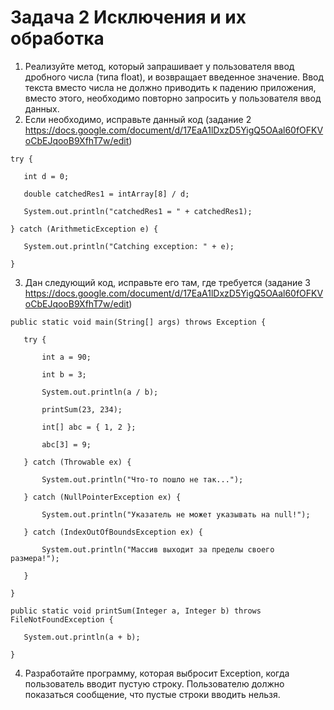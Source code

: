 # Задача 2 Исключения и их обработка
1. Реализуйте метод, который запрашивает у пользователя ввод дробного числа (типа float), и возвращает введенное значение. Ввод текста вместо числа не должно приводить к падению приложения, вместо этого, необходимо повторно запросить у пользователя ввод данных.
2. Если необходимо, исправьте данный код (задание 2 https://docs.google.com/document/d/17EaA1lDxzD5YigQ5OAal60fOFKVoCbEJqooB9XfhT7w/edit)
````
try {

   int d = 0;

   double catchedRes1 = intArray[8] / d;

   System.out.println("catchedRes1 = " + catchedRes1);

} catch (ArithmeticException e) {

   System.out.println("Catching exception: " + e);

}
````

3. Дан следующий код, исправьте его там, где требуется (задание 3 https://docs.google.com/document/d/17EaA1lDxzD5YigQ5OAal60fOFKVoCbEJqooB9XfhT7w/edit)
````
public static void main(String[] args) throws Exception {

   try {

       int a = 90;

       int b = 3;

       System.out.println(a / b);

       printSum(23, 234);

       int[] abc = { 1, 2 };

       abc[3] = 9;

   } catch (Throwable ex) {

       System.out.println("Что-то пошло не так...");

   } catch (NullPointerException ex) {

       System.out.println("Указатель не может указывать на null!");

   } catch (IndexOutOfBoundsException ex) {

       System.out.println("Массив выходит за пределы своего размера!");

   }

}

public static void printSum(Integer a, Integer b) throws FileNotFoundException {

   System.out.println(a + b);

}
````


4. Разработайте программу, которая выбросит Exception, когда пользователь вводит пустую строку. Пользователю должно показаться сообщение, что пустые строки вводить нельзя.